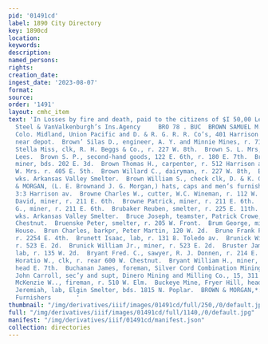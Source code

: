 ```yaml
---
pid: '01491cd'
label: 1890 City Directory
key: 1890cd
location: 
keywords: 
description: 
named_persons: 
rights: 
creation_date: 
ingest_date: '2023-08-07'
format: 
source: 
order: '1491'
layout: cmhc_item
text: 'In Losses by fire and death, paid to the citizens of $I 50,00 Leadville by
  Steel & VanValkenburgh’s Ins.Agency     BRO 78 . BUC  BROWN SAMUEL M., joint act,
  Colo. Midland, Union Pacific and D. & R. G. R. R. Co’s, 401 Harrison av, r. Poplar
  near depot.  Brown’ Silas D., engineer, A. Y. and Minnie Mines, r. 716 E. 12th.  Brown
  Stella Miss, clk, R. H. Beggs & Co., r. 227 W. 8th.  Brown S. L. Mrs, clk, John
  Lees.  Brown S. P., second-hand goods, 122 E. 6th, r. 180 E. 7th.  Brown ''Thomas,
  miner, bds. 202 E. 3d.  Brown Thomas H., carpenter, r. 512 Harrison av.  Brown Thomas
  W. Mrs. r. 405 E. 5th.  Brown Willard C., dairyman, r. 227 W. 8th,  Brown William,
  wks. Arkansas Valley Smelter.  Brown William S., check clk, D. & K. G. R. R.  ‘BROWN
  & MORGAN, (L. E. Brownand J. G. Morgan,) hats, caps and men’s furnishing goods,
  3:3 Harrison av.  Browne Charles W., cutter, W.C. Wineman, r. 112 W. 3d.  Browne
  David, miner, r. 211 E. 6th.  Browne Patrick, miner, r. 211 E. 6th.  Browne Thomas
  G., miner, r. 211 E. 6th.  Brubaker Reuben, smelter, r. 225 E. 11th.  Brubaker William,
  wks. Arkansas Valley Smelter.  Bruce Joseph, teamster, Patrick Crowe, bds. 321 W.
  Chestnut.  Bruenske Peter, smelter, r. 205 W. Front.  Brum George, miner, r. American
  House.  Brun Charles, barkpr, Peter Martin, 120 W. 2d.  Brune Frank F., civil engineer,
  r. 2254 E. 4th.  Brunett Isaac, lab, r. 131 8. Toledo av.  Brunick William, miner,
  r. 523 E. 2d.  Brunick William Jr., miner, r. 523 E. 2d.  Bruster James, col’d,
  lab, r. 135 W. 2d.  Bryant Fred. C., sawyer, R. J. Donnen, r. 214 E. 8th.  Bryant
  Horatio W., clk, r. rear 600 W. Chestnut.  Bryant William H., miner, r. Fryer Hill,
  head E. 7th.  Buchanan James, foreman, Silver Cord Combination Mining Co.  Buck
  John Carroll, sec’y and supt, Dinero Mining and Milling Co., 15, 311 Harrison av.  Buck
  McKenzie W.., fireman, r. 510 W. Elm.  Buckeye Mine, Fryer Hill, head E. 12th.  Buckley
  Jeremiah, lab, Elgin Smelter, bds. 1815 N. Poplar.  BROWN & MORGAN,*::.s7-° Men’s
  Furnishers       '
thumbnail: "/img/derivatives/iiif/images/01491cd/full/250,/0/default.jpg"
full: "/img/derivatives/iiif/images/01491cd/full/1140,/0/default.jpg"
manifest: "/img/derivatives/iiif/01491cd/manifest.json"
collection: directories
---
```

